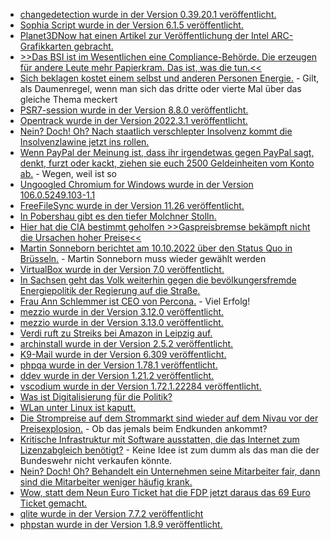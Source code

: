* [changedetection wurde in der Version 0.39.20.1 veröffentlicht.](https://github.com/dgtlmoon/changedetection.io/releases/tag/0.39.20.1)
* [Sophia Script wurde in der Version 6.1.5 veröffentlicht.](https://github.com/farag2/Sophia-Script-for-Windows/releases/tag/6.1.5)
* [Planet3DNow hat einen Artikel zur Veröffentlichung der Intel ARC-Grafikkarten gebracht.](https://www.3dcenter.org/artikel/launch-analyse-intel-arc-a750-a770/launch-analyse-intel-arc-a750-a770-seite-3)
* [>>Das BSI ist im Wesentlichen eine Compliance-Behörde. Die erzeugen für andere Leute mehr Papierkram. Das ist, was die tun.<<](https://blog.fefe.de/?ts=9dbdddff)
* [Sich beklagen kostet einem selbst und anderen Personen Energie.](https://www.youtube.com/watch?v=Ah65G95w6q0) - Gilt, als Daumenregel, wenn man sich das dritte oder vierte Mal über das gleiche Thema meckert
* [PSR7-session wurde in der Version 8.8.0 veröffentlicht.](https://github.com/psr7-sessions/storageless/releases/tag/8.8.0)
* [Opentrack wurde in der Version 2022.3.1 veröffentlicht.](https://github.com/opentrack/opentrack/releases/tag/opentrack-2022.3.1)
* [Nein? Doch! Oh? Nach staatlich verschlepter Insolvenz kommt die Insolvenzlawine jetzt ins rollen.](https://blog.fefe.de/?ts=9dbafe3e)
* [Wenn PayPal der Meinung ist, dass ihr irgendetwas gegen PayPal sagt, denkt, furzt oder kackt, ziehen sie euch 2500 Geldeinheiten vom Konto ab.](https://blog.fefe.de/?ts=9dbafa52) - Wegen, weil ist so
* [Ungoogled Chromium for Windows wurde in der Version 106.0.5249.103-1.1](https://github.com/ungoogled-software/ungoogled-chromium-windows/releases/tag/106.0.5249.103-1.1)
* [FreeFileSync wurde in der Version 11.26 veröffentlicht.](https://github.com/hkneptune/FreeFileSync/releases/tag/v11.26)
* [In Pobershau gibt es den tiefer Molchner Stolln.](https://www.erzgebirge-explorer.de/sehenswuerdigkeiten/tiefer-molchner-stolln-in-pobershau.html)
* [Hier hat die CIA bestimmt geholfen >>Gaspreisbremse bekämpft nicht die Ursachen hoher Preise<<](https://www.sonnenseite.com/de/politik/gaskommission-endbericht-muss-ursachen-fuer-hohe-gaspreise-angehen/)
* [Martin Sonneborn berichtet am 10.10.2022 über den Status Quo in Brüsseln.](https://www.youtube.com/watch?v=Mpu_oJGalaw) - Martin Sonneborn muss wieder gewählt werden
* [VirtualBox wurde in der Version 7.0 veröffentlicht.](https://www.phoronix.com/news/VirtualBox-7.0-Released)
* [In Sachsen geht das Volk weiterhin gegen die bevölkungersfremde Energiepolitik der Regierung auf die Straße.](https://www.sachsen-fernsehen.de/tausende-menschen-demonstrieren-in-sachsen-gegen-die-energiepolitik-der-regierung-1120468/)
* [Frau Ann Schlemmer ist CEO von Percona.](https://www.percona.com/blog/i-am-taking-on-founder-role-ann-schlemmer-takes-over-as-percona-ceo/) - Viel Erfolg!
* [mezzio wurde in der Version 3.12.0 veröffentlicht.](https://github.com/mezzio/mezzio/releases/tag/3.12.0)
* [mezzio wurde in der Version 3.13.0 veröffentlicht.](https://github.com/mezzio/mezzio/releases/tag/3.13.0)
* [Verdi ruft zu Streiks bei Amazon in Leipzig auf.](https://www.sachsen-fernsehen.de/verdi-ruft-zu-streik-bei-amazon-in-leipzig-auf-1120717/)
* [archinstall wurde in der Version 2.5.2 veröffentlicht.](https://github.com/archlinux/archinstall/releases/tag/v2.5.2)
* [K9-Mail wurde in der Version 6.309 veröffentlicht.](https://github.com/thundernest/k-9/releases/tag/6.309)
* [phpqa wurde in der Version 1.78.1 veröffentlicht.](https://github.com/jakzal/phpqa/releases/tag/v1.78.1)
* [ddev wurde in der Version 1.21.2 veröffentlicht.](https://github.com/drud/ddev/releases/tag/v1.21.2)
* [vscodium wurde in der Version 1.72.1.22284 veröffentlicht.](https://github.com/VSCodium/vscodium/releases/tag/1.72.1.22284)
* [Was ist Digitalisierung für die Politik?](https://blog.fefe.de/?ts=9db7597f)
* [WLan unter Linux ist kaputt.](https://blog.fefe.de/?ts=9db74fa0)
* [Die Strompreise auf dem Strommarkt sind wieder auf dem Nivau vor der Preisexplosion.](https://blog.fefe.de/?ts=9db7b498) - Ob das jemals beim Endkunden ankommt?
* [Kritische Infrastruktur mit Software ausstatten, die das Internet zum Lizenzabgleich benötigt?](https://blog.fefe.de/?ts=9db83bae) - Keine Idee ist zum dumm als das man die der Bundeswehr nicht verkaufen könnte.
* [Nein? Doch! Oh? Behandelt ein Unternehmen seine Mitarbeiter fair, dann sind die Mitarbeiter weniger häufig krank.](https://blog.fefe.de/?ts=9db833ec)
* [Wow, statt dem Neun Euro Ticket hat die FDP jetzt daraus das 69 Euro Ticket gemacht.](https://blog.fefe.de/?ts=9db85a88)
* [qlite wurde in der Version 7.7.2 veröffentlicht](https://github.com/rqlite/rqlite/releases/tag/v7.7.2)
* [phpstan wurde in der Version 1.8.9 veröffentlicht.](https://github.com/phpstan/phpstan/releases/tag/1.8.9)

